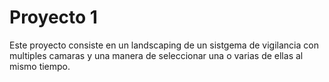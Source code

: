# Proyecto 1
Este proyecto consiste en un landscaping de un sistgema de vigilancia con multiples camaras y una manera de seleccionar una o varias de ellas al mismo tiempo.
